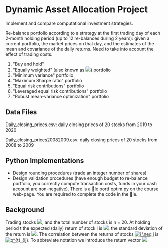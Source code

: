 # Dynamic Asset Allocation Project

Implement and compare computational investment strategies. 

Re-balance portfolio according to a strategy at the first trading day of each 2-month holding period 
(up to 12 re-balances during 2 years): given a current portfolio,
the market prices on that day, and the estimates of the mean and covariance of the daily returns.
Need to take into account the effect of trading costs.
 
 
1. "Buy and hold"  
2. "Equally weighted" (also known as <img src="https://render.githubusercontent.com/render/math?math=\frac{1}{n}">) portfolio  
3. "Minimum variance" portfolio  
4. "Maximum Sharpe ratio" portfolio  
5. "Equal risk contributions" portfolio  
6. "Leveraged equal risk contributions" portfolio  
7. "Robust mean-variance optimization" portfolio 


## Data Files 

Daily_closing_prices.csv: daily closing prices of 20 stocks from 2019 to 2020

Daily_closing_prices20082009.csv: daily closing prices of 20 stocks from 2008 to 2009

## Python Implementations


* Design rounding procedures (trade an integer number of shares)
* Design validation procedures (have enough budget to re-balance portfolio, you correctly compute transaction
costs, funds in your cash account are non-negative).
There is a le portf optim.py on the course web-page. You are required to complete the
code in the le.


## Background

Trading stocks <img src="http://chart.googleapis.com/chart?cht=tx&chl= S_1, ... S_n">, and the total number of stocks is n = 20. 
At holding period t the expected (daily) return of stock i is 
<img src="http://chart.googleapis.com/chart?cht=tx&chl= \mu^t_i">, the standard deviation of the return is
<img src="http://chart.googleapis.com/chart?cht=tx&chl= \sigma^t_i">. The correlation between the returns
of stocks <a href="https://www.codecogs.com/eqnedit.php?latex=i&space;\neq&space;j" target="_blank"><img src="https://latex.codecogs.com/gif.latex?i&space;\neq&space;j" title="i \neq j" /></a> is <a href="https://www.codecogs.com/eqnedit.php?latex=p^{t}_{ij}" target="_blank"><img src="https://latex.codecogs.com/gif.latex?p^{t}_{ij}" title="p^{t}_{ij}" /></a>. To abbreviate notation we introduce the return vector <img src="http://chart.googleapis.com/chart?cht=tx&chl= \mu^t = {\mu_1^t}
 _i">

